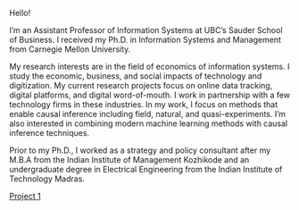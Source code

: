 Hello! 

I’m an Assistant Professor of Information Systems at UBC’s Sauder School of Business. I received my Ph.D. in Information Systems and Management from Carnegie Mellon University.

My research interests are in the field of economics of information systems. I study the economic, business, and social impacts of technology and digitization. My current research projects focus on online data tracking, digital platforms, and digital word-of-mouth. I work in partnership with a few technology firms in these industries. In my work, I focus on methods that enable causal inference including field, natural, and quasi-experiments. I’m also interested in combining modern machine learning methods with causal inference techniques.

Prior to my Ph.D., I worked as a strategy and policy consultant after my M.B.A from the Indian Institute of Management Kozhikode and an undergraduate degree in Electrical Engineering from the Indian Institute of Technology Madras.


[Project 1](https://arslan-aziz7.github.io/predictive_privacy.html)
